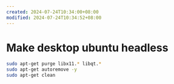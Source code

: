 ```yaml
---
created: 2024-07-24T10:34:00+08:00
modified: 2024-07-24T10:34:52+08:00
---
```


# Make desktop ubuntu headless

```bash
sudo apt-get purge libx11.* libqt.*
sudo apt-get autoremove -y
sudo apt-get clean
```
